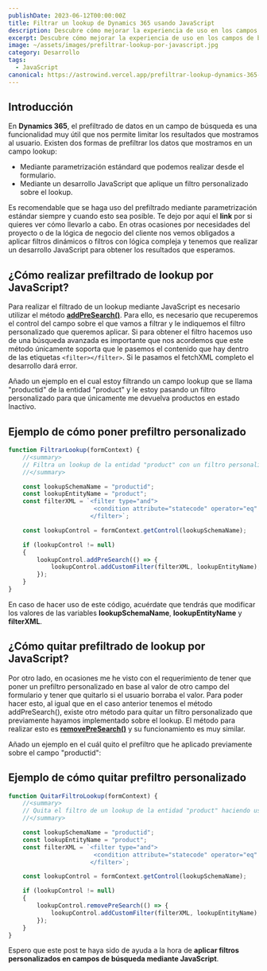 ```yaml
---
publishDate: 2023-06-12T00:00:00Z
title: Filtrar un lookup de Dynamics 365 usando JavaScript
description: Descubre cómo mejorar la experiencia de uso en los campos de búsqueda aplicando filtros personalizados mediante JavaScript.
excerpt: Descubre cómo mejorar la experiencia de uso en los campos de búsqueda aplicando filtros personalizados mediante JavaScript.
image: ~/assets/images/prefiltrar-lookup-por-javascript.jpg
category: Desarrollo
tags:
  - JavaScript
canonical: https://astrowind.vercel.app/prefiltrar-lookup-dynamics-365-por-javascript
---
```


## Introducción

En **Dynamics 365**, el prefiltrado de datos en un campo de búsqueda es una funcionalidad muy útil que nos permite limitar los resultados que mostramos al usuario. Existen dos formas de prefiltrar los datos que mostramos en un campo lookup:

- Mediante parametrización estándard que podemos realizar desde el formulario.
- Mediante un desarrollo JavaScript que aplique un filtro personalizado sobre el lookup.

Es recomendable que se haga uso del prefiltrado mediante parametrización estándar siempre y cuando esto sea posible. Te dejo por aquí el **link** por si quieres ver cómo llevarlo a cabo.
En otras ocasiones por necesidades del proyecto o de la lógica de negocio del cliente nos vemos obligados a aplicar filtros dinámicos o filtros con lógica compleja y tenemos que realizar un desarrollo JavaScript para obtener los resultados que esperamos.

## ¿Cómo realizar prefiltrado de lookup por JavaScript?

Para realizar el filtrado de un lookup mediante JavaScript es necesario utilizar el método [**addPreSearch()**](https://learn.microsoft.com/es-es/power-apps/developer/model-driven-apps/clientapi/reference/controls/addpresearch). Para ello, es necesario que recuperemos el control del campo sobre el que vamos a filtrar y le indiquemos el filtro personalizado que queremos aplicar. Si para obtener el filtro hacemos uso de una búsqueda avanzada es importante que nos acordemos que este método únicamente soporta que le pasemos el contenido que hay dentro de las etiquetas `<filter></filter>`. Si le pasamos el fetchXML completo el desarrollo dará error.

Añado un ejemplo en el cual estoy filtrando un campo lookup que se llama "productid" de la entidad "product" y le estoy pasando un filtro personalizado para que únicamente me devuelva productos en estado Inactivo.

## Ejemplo de cómo poner prefiltro personalizado

```js
function FiltrarLookup(formContext) {
    //<summary>
    // Filtra un lookup de la entidad "product" con un filtro personalizado haciendo uso de addPreSearch.
    //</summary>

    const lookupSchemaName = "productid";
    const lookupEntityName = "product";
    const filterXML = `<filter type="and">
                        <condition attribute="statecode" operator="eq" value="1" />
                       </filter>`;

    const lookupControl = formContext.getControl(lookupSchemaName);

    if (lookupControl != null) 
    {
        lookupControl.addPreSearch(() => {
            lookupControl.addCustomFilter(filterXML, lookupEntityName);
        });
    }
}
```

En caso de hacer uso de este código, acuérdate que tendrás que modificar los valores de las variables **lookupSchemaName**, **lookupEntityName** y **filterXML**.

## ¿Cómo quitar prefiltrado de lookup por JavaScript?

Por otro lado, en ocasiones me he visto con el requerimiento de tener que poner un prefiltro personalizado en base al valor de otro campo del formulario y tener que quitarlo si el usuario borraba el valor. Para poder hacer esto, al igual que en el caso anterior tenemos el método addPreSearch(), existe otro método para quitar un filtro personalizado que previamente hayamos implementado sobre el lookup. El método para realizar esto es [**removePreSearch()**](https://learn.microsoft.com/es-es/power-apps/developer/model-driven-apps/clientapi/reference/controls/removepresearch) y su funcionamiento es muy similar.

Añado un ejemplo en el cuál quito el prefiltro que he aplicado previamente sobre el campo "productid":

## Ejemplo de cómo quitar prefiltro personalizado

```js
function QuitarFiltroLookup(formContext) {
    //<summary>
    // Quita el filtro de un lookup de la entidad "product" haciendo uso de removePreSearch.
    //</summary>

    const lookupSchemaName = "productid";
    const lookupEntityName = "product";
    const filterXML = `<filter type="and">
                        <condition attribute="statecode" operator="eq" value="1" />
                       </filter>`;

    const lookupControl = formContext.getControl(lookupSchemaName);

    if (lookupControl != null) 
    {
        lookupControl.removePreSearch(() => {
            lookupControl.addCustomFilter(filterXML, lookupEntityName);
        });
    }
}
```

Espero que este post te haya sido de ayuda a la hora de **aplicar filtros personalizados en campos de búsqueda mediante JavaScript**.
